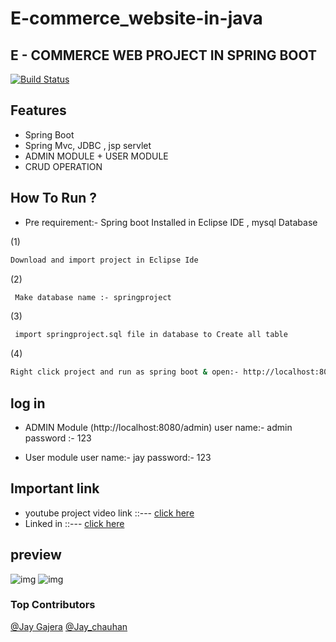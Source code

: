 # E-commerce_website-in-java


## E - COMMERCE WEB PROJECT IN SPRING BOOT



[![Build Status](https://travis-ci.org/joemccann/dillinger.svg?branch=master)](https://travis-ci.org/joemccann/dillinger)





## Features

- Spring Boot
- Spring Mvc, JDBC , jsp servlet
- ADMIN MODULE + USER MODULE
- CRUD OPERATION











## How To Run ?

- Pre requirement:- Spring boot Installed in Eclipse IDE ,  mysql Database


 (1)
```sh
Download and import project in Eclipse Ide
```
 (2)
```sh
 Make database name :- springproject 
 ```
  (3)
```sh
 import springproject.sql file in database to Create all table 
 ```
 





(4)
```sh
Right click project and run as spring boot & open:- http://localhost:8080/
```


## log in 
- ADMIN Module (http://localhost:8080/admin) 
  user name:- admin
  password :- 123

- User module
  user name:- jay
  password:- 123


## Important link
- youtube project video link ::---  [  click here  ](https://youtu.be/c6WWdINWSlI)
- Linked in ::---  [  click here  ](https://www.linkedin.com/in/jay-gajera-a6496b204/)

## preview
![img](https://github.com/jaygajera17/E-commerce_website-in-java/blob/main/JtProject/src/main/resources/Product%20Images/Screenshot%202022-04-11%20111601.jpg)
![img](https://github.com/jaygajera17/E-commerce_website-in-java/blob/main/JtProject/src/main/resources/Product%20Images/Screenshot%202022-04-11%20111538.jpg)


### Top Contributors

[@Jay Gajera](https://github.com/jaygajera17)
[@Jay_chauhan](https://github.com/JayChauhan189)
